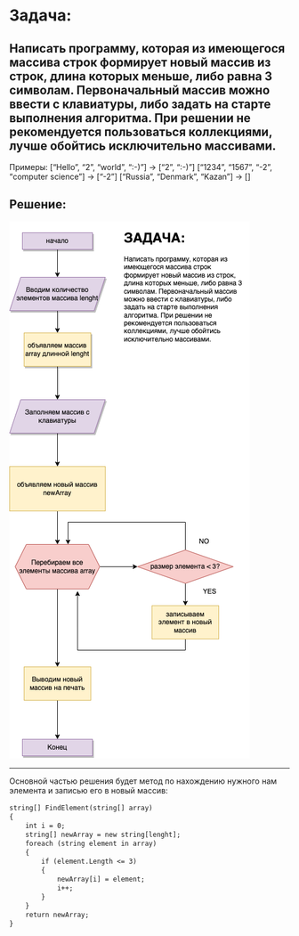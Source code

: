# Задача:

##  Написать программу, которая из имеющегося массива строк формирует новый массив из строк, длина которых меньше, либо равна 3 символам. Первоначальный массив можно ввести с клавиатуры, либо задать на старте выполнения алгоритма. При решении не рекомендуется пользоваться коллекциями, лучше обойтись исключительно массивами.

Примеры:
[“Hello”, “2”, “world”, “:-)”] → [“2”, “:-)”]
[“1234”, “1567”, “-2”, “computer science”] → [“-2”]
[“Russia”, “Denmark”, “Kazan”] → []

## Решение:

![блок схема](/BLOCK%20DIAGRAM.png)

----

Основной частью решения будет метод по нахождению нужного нам элемента и записью его в новый массив:
```
string[] FindElement(string[] array)
{
    int i = 0;
    string[] newArray = new string[lenght];
    foreach (string element in array)
    {
        if (element.Length <= 3)
        {
            newArray[i] = element;
            i++;
        }
    }
    return newArray;
}
```